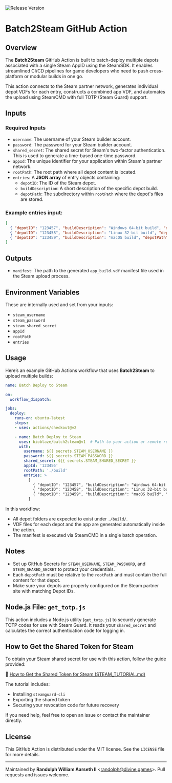 
![Release Version](https://img.shields.io/github/v/release/Bioblaze/batch2steam)

# Batch2Steam GitHub Action

## Overview

The **Batch2Steam** GitHub Action is built to batch-deploy multiple depots associated with a single Steam AppID using the SteamSDK. It enables streamlined CI/CD pipelines for game developers who need to push cross-platform or modular builds in one go.

This action connects to the Steam partner network, generates individual depot VDFs for each entry, constructs a combined app VDF, and automates the upload using SteamCMD with full TOTP (Steam Guard) support.

## Inputs

### Required Inputs

- `username`: The username of your Steam builder account.
- `password`: The password for your Steam builder account.
- `shared_secret`: The shared secret for Steam's two-factor authentication. This is used to generate a time-based one-time password.
- `appId`: The unique identifier for your application within Steam's partner network.
- `rootPath`: The root path where all depot content is located.
- `entries`: A **JSON array** of entry objects containing:
  - `depotID`: The ID of the Steam depot.
  - `buildDescription`: A short description of the specific depot build.
  - `depotPath`: The subdirectory within `rootPath` where the depot's files are stored.

### Example entries input:

```json
[
  { "depotID": "123457", "buildDescription": "Windows 64-bit build", "depotPath": "windows" },
  { "depotID": "123458", "buildDescription": "Linux 32-bit build", "depotPath": "linux32" },
  { "depotID": "123459", "buildDescription": "macOS build", "depotPath": "macos" }
]
```

## Outputs

- `manifest`: The path to the generated `app_build.vdf` manifest file used in the Steam upload process.

## Environment Variables

These are internally used and set from your inputs:

- `steam_username`
- `steam_password`
- `steam_shared_secret`
- `appId`
- `rootPath`
- `entries`

## Usage

Here’s an example GitHub Actions workflow that uses **Batch2Steam** to upload multiple builds:

```yaml
name: Batch Deploy to Steam

on:
  workflow_dispatch:

jobs:
  deploy:
    runs-on: ubuntu-latest
    steps:
    - uses: actions/checkout@v2

    - name: Batch Deploy to Steam
      uses: bioblaze/batch2steam@v1  # Path to your action or remote repo
      with:
        username: ${{ secrets.STEAM_USERNAME }}
        password: ${{ secrets.STEAM_PASSWORD }}
        shared_secret: ${{ secrets.STEAM_SHARED_SECRET }}
        appId: '123456'
        rootPath: './build'
        entries: >
          [
            { "depotID": "123457", "buildDescription": "Windows 64-bit build", "depotPath": "windows" },
            { "depotID": "123458", "buildDescription": "Linux 32-bit build", "depotPath": "linux32" },
            { "depotID": "123459", "buildDescription": "macOS build", "depotPath": "macos" }
          ]
```

In this workflow:
- All depot folders are expected to exist under `./build/`.
- VDF files for each depot and the app are generated automatically inside the action.
- The manifest is executed via SteamCMD in a single batch operation.

## Notes

- Set up GitHub Secrets for `STEAM_USERNAME`, `STEAM_PASSWORD`, and `STEAM_SHARED_SECRET` to protect your credentials.
- Each `depotPath` must be relative to the `rootPath` and must contain the full content for that depot.
- Make sure your depots are properly configured on the Steam partner site with matching Depot IDs.

## Node.js File: `get_totp.js`

This action includes a Node.js utility (`get_totp.js`) to securely generate TOTP codes for use with Steam Guard. It reads your `shared_secret` and calculates the correct authentication code for logging in.

## How to Get the Shared Token for Steam

To obtain your Steam shared secret for use with this action, follow the guide provided:

📄 [How to Get the Shared Token for Steam (STEAM_TUTORIAL.md)](./STEAM_TUTORIAL.md)

The tutorial includes:
- Installing `steamguard-cli`
- Exporting the shared token
- Securing your revocation code for future recovery

If you need help, feel free to open an issue or contact the maintainer directly.

## License

This GitHub Action is distributed under the MIT license. See the `LICENSE` file for more details.

---

Maintained by **Randolph William Aarseth II** <<randolph@divine.games>>. Pull requests and issues welcome.